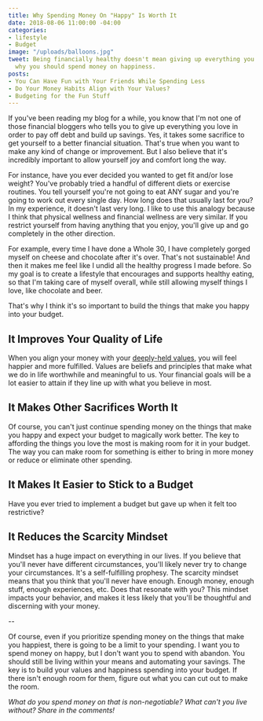 ```yaml
---
title: Why Spending Money On "Happy" Is Worth It
date: 2018-08-06 11:00:00 -04:00
categories:
- lifestyle
- Budget
image: "/uploads/balloons.jpg"
tweet: Being financially healthy doesn't mean giving up everything you love. Here's
  why you should spend money on happiness.
posts:
- You Can Have Fun with Your Friends While Spending Less
- Do Your Money Habits Align with Your Values?
- Budgeting for the Fun Stuff
---
```


If you've been reading my blog for a while, you know that I'm not one of those financial bloggers who tells you to give up everything you love in order to pay off debt and build up savings. Yes, it takes some sacrifice to get yourself to a better financial situation. That's true when you want to make any kind of change or improvement. But I also believe that it's incredibly important to allow yourself joy and comfort long the way.

For instance, have you ever decided you wanted to get fit and/or lose weight? You've probably tried a handful of different diets or exercise routines. You tell yourself you're not going to eat ANY sugar and you're going to work out every single day. How long does that usually last for you? In my experience, it doesn't last very long. I like to use this analogy because I think that physical wellness and financial wellness are very similar. If you restrict yourself from having anything that you enjoy, you'll give up and go completely in the other direction.

For example, every time I have done a Whole 30, I have completely gorged myself on cheese and chocolate after it's over. That's not sustainable! And then it makes me feel like I undid all the healthy progress I made before. So my goal is to create a lifestyle that encourages and supports healthy eating, so that I'm taking care of myself overall, while still allowing myself things I love, like chocolate and beer. 

That's why I think it's so important to build the things that make you happy into your budget. 

## It Improves Your Quality of Life

When you align your money with your [deeply-held values](https://www.maggiegermano.com/blog/do-your-habits-and-values-align/), you will feel happier and more fulfilled. Values are beliefs and principles that make what we do in life worthwhile and meaningful to us. Your financial goals will be a lot easier to attain if they line up with what you believe in most. 

## It Makes Other Sacrifices Worth It

Of course, you can't just continue spending money on the things that make you happy and expect your budget to magically work better. The key to affording the things you love the most is making room for it in your budget. The way you can make room for something is either to bring in more money or reduce or eliminate other spending.

## It Makes It Easier to Stick to a Budget

Have you ever tried to implement a budget but gave up when it felt too restrictive? 

## It Reduces the Scarcity Mindset

Mindset has a huge impact on everything in our lives. If you believe that you'll never have different circumstances, you'll likely never try to change your circumstances. It's a self-fulfilling prophesy. The scarcity mindset means that you think that you'll never have enough. Enough money, enough stuff, enough experiences, etc. Does that resonate with you? This mindset impacts your behavior, and makes it less likely that you'll be thoughtful and discerning with your money. 

--

Of course, even if you prioritize spending money on the things that make you happiest, there is going to be a limit to your spending. I want you to spend money on happy, but I don't want you to spend with abandon. You should still be living within your means and automating your savings. The key is to build your values and happiness spending into your budget. If there isn't enough room for them, figure out what you can cut out to make the room. 

*What do you spend money on that is non-negotiable? What can't you live without? Share in the comments!*